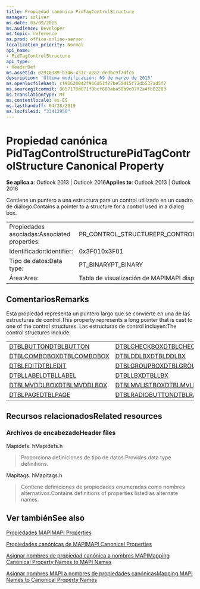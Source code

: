 ```yaml
---
title: Propiedad canónica PidTagControlStructure
manager: soliver
ms.date: 03/09/2015
ms.audience: Developer
ms.topic: reference
ms.prod: office-online-server
localization_priority: Normal
api_name:
- PidTagControlStructure
api_type:
- HeaderDef
ms.assetid: 02910389-b346-431c-a282-dedbc9f7dfc6
description: 'Última modificación: 09 de marzo de 2015'
ms.openlocfilehash: cf91620042f916d51f27be50d15f72db537ad5f7
ms.sourcegitcommit: 8657170d071f9bcf680aba50b9c07f2a4fb82283
ms.translationtype: MT
ms.contentlocale: es-ES
ms.lasthandoff: 04/28/2019
ms.locfileid: "33412950"
---
```

# <a name="pidtagcontrolstructure-canonical-property"></a><span data-ttu-id="7f3ca-103">Propiedad canónica PidTagControlStructure</span><span class="sxs-lookup"><span data-stu-id="7f3ca-103">PidTagControlStructure Canonical Property</span></span>

  
  
<span data-ttu-id="7f3ca-104">**Se aplica a**: Outlook 2013 | Outlook 2016</span><span class="sxs-lookup"><span data-stu-id="7f3ca-104">**Applies to**: Outlook 2013 | Outlook 2016</span></span> 
  
<span data-ttu-id="7f3ca-105">Contiene un puntero a una estructura para un control utilizado en un cuadro de diálogo.</span><span class="sxs-lookup"><span data-stu-id="7f3ca-105">Contains a pointer to a structure for a control used in a dialog box.</span></span> 
  
|||
|:-----|:-----|
|<span data-ttu-id="7f3ca-106">Propiedades asociadas:</span><span class="sxs-lookup"><span data-stu-id="7f3ca-106">Associated properties:</span></span>  <br/> |<span data-ttu-id="7f3ca-107">PR_CONTROL_STRUCTURE</span><span class="sxs-lookup"><span data-stu-id="7f3ca-107">PR_CONTROL_STRUCTURE</span></span>  <br/> |
|<span data-ttu-id="7f3ca-108">Identificador:</span><span class="sxs-lookup"><span data-stu-id="7f3ca-108">Identifier:</span></span>  <br/> |<span data-ttu-id="7f3ca-109">0x3F01</span><span class="sxs-lookup"><span data-stu-id="7f3ca-109">0x3F01</span></span>  <br/> |
|<span data-ttu-id="7f3ca-110">Tipo de datos:</span><span class="sxs-lookup"><span data-stu-id="7f3ca-110">Data type:</span></span>  <br/> |<span data-ttu-id="7f3ca-111">PT_BINARY</span><span class="sxs-lookup"><span data-stu-id="7f3ca-111">PT_BINARY</span></span>  <br/> |
|<span data-ttu-id="7f3ca-112">Área:</span><span class="sxs-lookup"><span data-stu-id="7f3ca-112">Area:</span></span>  <br/> |<span data-ttu-id="7f3ca-113">Tabla de visualización de MAPI</span><span class="sxs-lookup"><span data-stu-id="7f3ca-113">MAPI display table</span></span>  <br/> |
   
## <a name="remarks"></a><span data-ttu-id="7f3ca-114">Comentarios</span><span class="sxs-lookup"><span data-stu-id="7f3ca-114">Remarks</span></span>

<span data-ttu-id="7f3ca-115">Esta propiedad representa un puntero largo que se convierte en una de las estructuras de control.</span><span class="sxs-lookup"><span data-stu-id="7f3ca-115">This property represents a long pointer that is cast to one of the control structures.</span></span> <span data-ttu-id="7f3ca-116">Las estructuras de control incluyen:</span><span class="sxs-lookup"><span data-stu-id="7f3ca-116">The control structures include:</span></span>
  
|||
|:-----|:-----|
|[<span data-ttu-id="7f3ca-117">DTBLBUTTON</span><span class="sxs-lookup"><span data-stu-id="7f3ca-117">DTBLBUTTON</span></span>](dtblbutton.md) <br/> |[<span data-ttu-id="7f3ca-118">DTBLCHECKBOX</span><span class="sxs-lookup"><span data-stu-id="7f3ca-118">DTBLCHECKBOX</span></span>](dtblcheckbox.md) <br/> |
|[<span data-ttu-id="7f3ca-119">DTBLCOMBOBOX</span><span class="sxs-lookup"><span data-stu-id="7f3ca-119">DTBLCOMBOBOX</span></span>](dtblcombobox.md) <br/> |[<span data-ttu-id="7f3ca-120">DTBLDDLBX</span><span class="sxs-lookup"><span data-stu-id="7f3ca-120">DTBLDDLBX</span></span>](dtblddlbx.md) <br/> |
|[<span data-ttu-id="7f3ca-121">DTBLEDIT</span><span class="sxs-lookup"><span data-stu-id="7f3ca-121">DTBLEDIT</span></span>](dtbledit.md) <br/> |[<span data-ttu-id="7f3ca-122">DTBLGROUPBOX</span><span class="sxs-lookup"><span data-stu-id="7f3ca-122">DTBLGROUPBOX</span></span>](dtblgroupbox.md) <br/> |
|[<span data-ttu-id="7f3ca-123">DTBLLABEL</span><span class="sxs-lookup"><span data-stu-id="7f3ca-123">DTBLLABEL</span></span>](dtbllabel.md) <br/> |[<span data-ttu-id="7f3ca-124">DTBLLBX</span><span class="sxs-lookup"><span data-stu-id="7f3ca-124">DTBLLBX</span></span>](dtbllbx.md) <br/> |
|[<span data-ttu-id="7f3ca-125">DTBLMVDDLBOX</span><span class="sxs-lookup"><span data-stu-id="7f3ca-125">DTBLMVDDLBOX</span></span>](dtblmvddlbox.md) <br/> |[<span data-ttu-id="7f3ca-126">DTBLMVLISTBOX</span><span class="sxs-lookup"><span data-stu-id="7f3ca-126">DTBLMVLISTBOX</span></span>](dtblmvlistbox.md) <br/> |
|[<span data-ttu-id="7f3ca-127">DTBLPAGE</span><span class="sxs-lookup"><span data-stu-id="7f3ca-127">DTBLPAGE</span></span>](dtblpage.md) <br/> |[<span data-ttu-id="7f3ca-128">DTBLRADIOBUTTON</span><span class="sxs-lookup"><span data-stu-id="7f3ca-128">DTBLRADIOBUTTON</span></span>](dtblradiobutton.md) <br/> |
   
## <a name="related-resources"></a><span data-ttu-id="7f3ca-129">Recursos relacionados</span><span class="sxs-lookup"><span data-stu-id="7f3ca-129">Related resources</span></span>

### <a name="header-files"></a><span data-ttu-id="7f3ca-130">Archivos de encabezado</span><span class="sxs-lookup"><span data-stu-id="7f3ca-130">Header files</span></span>

<span data-ttu-id="7f3ca-131">Mapidefs. h</span><span class="sxs-lookup"><span data-stu-id="7f3ca-131">Mapidefs.h</span></span>
  
> <span data-ttu-id="7f3ca-132">Proporciona definiciones de tipo de datos.</span><span class="sxs-lookup"><span data-stu-id="7f3ca-132">Provides data type definitions.</span></span>
    
<span data-ttu-id="7f3ca-133">Mapitags. h</span><span class="sxs-lookup"><span data-stu-id="7f3ca-133">Mapitags.h</span></span>
  
> <span data-ttu-id="7f3ca-134">Contiene definiciones de propiedades enumeradas como nombres alternativos.</span><span class="sxs-lookup"><span data-stu-id="7f3ca-134">Contains definitions of properties listed as alternate names.</span></span>
    
## <a name="see-also"></a><span data-ttu-id="7f3ca-135">Ver también</span><span class="sxs-lookup"><span data-stu-id="7f3ca-135">See also</span></span>



[<span data-ttu-id="7f3ca-136">Propiedades MAPI</span><span class="sxs-lookup"><span data-stu-id="7f3ca-136">MAPI Properties</span></span>](mapi-properties.md)
  
[<span data-ttu-id="7f3ca-137">Propiedades canónicas de MAPI</span><span class="sxs-lookup"><span data-stu-id="7f3ca-137">MAPI Canonical Properties</span></span>](mapi-canonical-properties.md)
  
[<span data-ttu-id="7f3ca-138">Asignar nombres de propiedad canónica a nombres MAPI</span><span class="sxs-lookup"><span data-stu-id="7f3ca-138">Mapping Canonical Property Names to MAPI Names</span></span>](mapping-canonical-property-names-to-mapi-names.md)
  
[<span data-ttu-id="7f3ca-139">Asignar nombres MAPI a nombres de propiedades canónicas</span><span class="sxs-lookup"><span data-stu-id="7f3ca-139">Mapping MAPI Names to Canonical Property Names</span></span>](mapping-mapi-names-to-canonical-property-names.md)

